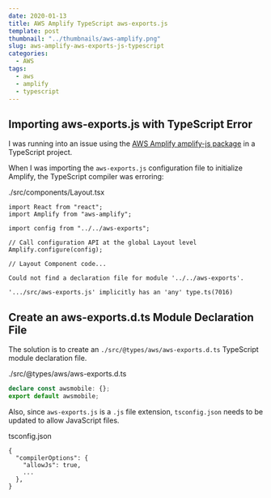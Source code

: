 ```yaml
---
date: 2020-01-13
title: AWS Amplify TypeScript aws-exports.js
template: post
thumbnail: "../thumbnails/aws-amplify.png"
slug: aws-amplify-aws-exports-js-typescript
categories:
  - AWS
tags:
  - aws
  - amplify
  - typescript
---
```


## Importing aws-exports.js with TypeScript Error

I was running into an issue using the <a href='https://github.com/aws-amplify/amplify-js' target="_blank">AWS Amplify amplify-js package</a> in a TypeScript project.

When I was importing the `aws-exports.js` configuration file to initialize Amplify, the TypeScript compiler was erroring:

<div class="filename">./src/components/Layout.tsx</div>

```tsx
import React from "react";
import Amplify from "aws-amplify";

import config from "../../aws-exports";

// Call configuration API at the global Layout level
Amplify.configure(config);

// Layout Component code...
```

```terminal
Could not find a declaration file for module '../../aws-exports'.

'.../src/aws-exports.js' implicitly has an 'any' type.ts(7016)
```

## Create an aws-exports.d.ts Module Declaration File

The solution is to create an `./src/@types/aws/aws-exports.d.ts` TypeScript module declaration file.

<div class="filename">./src/@types/aws/aws-exports.d.ts</div>

```ts
declare const awsmobile: {};
export default awsmobile;
```

Also, since `aws-exports.js` is a `.js` file extension, `tsconfig.json` needs to be updated to allow JavaScript files.

<div class="filename">tsconfig.json</div>

```json{3}
{
  "compilerOptions": {
    "allowJs": true,
    ...
  },
}
```
